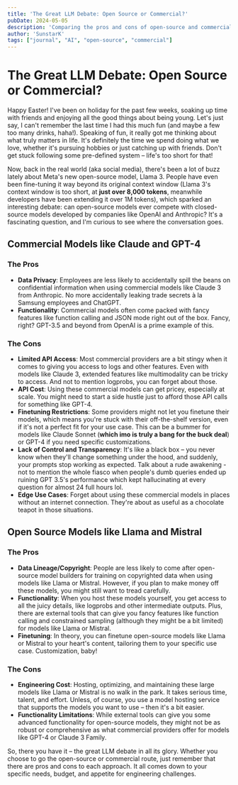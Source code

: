 ```yaml
---
title: 'The Great LLM Debate: Open Source or Commercial?'
pubDate: 2024-05-05
description: 'Comparing the pros and cons of open-source and commercial AI models.'
author: 'SunstarK'
tags: ["journal", "AI", "open-source", "commercial"]
---
```


# The Great LLM Debate: Open Source or Commercial?

Happy Easter! I've been on holiday for the past few weeks, soaking up time with friends and enjoying all the good things about being young. Let's just say, I can't remember the last time I had this much fun (and maybe a few too many drinks, haha!). Speaking of fun, it really got me thinking about what truly matters in life. It's definitely the time we spend doing what we love, whether it's pursuing hobbies or just catching up with friends. Don't get stuck following some pre-defined system – life's too short for that!

Now, back in the real world (aka social media), there's been a lot of buzz lately about Meta's new open-source model, Llama 3. People have even been fine-tuning it way beyond its original context window (Llama 3's context window is too short, at **just over 8,000 tokens**, meanwhile developers have been extending it over 1M tokens), which sparked an interesting debate: can open-source models ever compete with closed-source models developed by companies like OpenAI and Anthropic? It's a fascinating question, and I'm curious to see where the conversation goes.

## Commercial Models like Claude and GPT-4
### The Pros

- **Data Privacy**: Employees are less likely to accidentally spill the beans on confidential information when using commercial models like Claude 3 from Anthropic. No more accidentally leaking trade secrets à la Samsung employees and ChatGPT.
- **Functionality**: Commercial models often come packed with fancy features like function calling and JSON mode right out of the box. Fancy, right? GPT-3.5 and beyond from OpenAI is a prime example of this.

### The Cons

- **Limited API Access**: Most commercial providers are a bit stingy when it comes to giving you access to logs and other features. Even with models like Claude 3, extended features like multimodality can be tricky to access. And not to mention logprobs, you can forget about those.
- **API Cost**: Using these commercial models can get pricey, especially at scale. You might need to start a side hustle just to afford those API calls for something like GPT-4.
- **Finetuning Restrictions**: Some providers might not let you finetune their models, which means you're stuck with their off-the-shelf version, even if it's not a perfect fit for your use case. This can be a bummer for models like Claude Sonnet (**which imo is truly a bang for the buck deal**) or GPT-4 if you need specific customizations.
- **Lack of Control and Transparency**: It's like a black box – you never know when they'll change something under the hood, and suddenly, your prompts stop working as expected. Talk about a rude awakening - not to mention the whole fiasco when people's dumb queries ended up ruining GPT 3.5's performance which kept hallucinating at every question for almost 24 full hours lol.
- **Edge Use Cases**: Forget about using these commercial models in places without an internet connection. They're about as useful as a chocolate teapot in those situations.

## Open Source Models like Llama and Mistral

### The Pros

- **Data Lineage/Copyright**: People are less likely to come after open-source model builders for training on copyrighted data when using models like Llama or Mistral. However, if you plan to make money off these models, you might still want to tread carefully.
- **Functionality**: When you host these models yourself, you get access to all the juicy details, like logprobs and other intermediate outputs. Plus, there are external tools that can give you fancy features like function calling and constrained sampling (although they might be a bit limited) for models like Llama or Mistral.
- **Finetuning**: In theory, you can finetune open-source models like Llama or Mistral to your heart's content, tailoring them to your specific use case. Customization, baby!

### The Cons

- **Engineering Cost**: Hosting, optimizing, and maintaining these large models like Llama or Mistral is no walk in the park. It takes serious time, talent, and effort. Unless, of course, you use a model hosting service that supports the models you want to use – then it's a bit easier.
- **Functionality Limitations**: While external tools can give you some advanced functionality for open-source models, they might not be as robust or comprehensive as what commercial providers offer for models like GPT-4 or Claude 3 Family.

So, there you have it – the great LLM debate in all its glory. Whether you choose to go the open-source or commercial route, just remember that there are pros and cons to each approach. It all comes down to your specific needs, budget, and appetite for engineering challenges.
